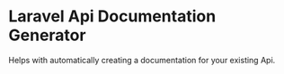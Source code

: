 # Laravel Api Documentation Generator
Helps with automatically creating a documentation for your existing Api.